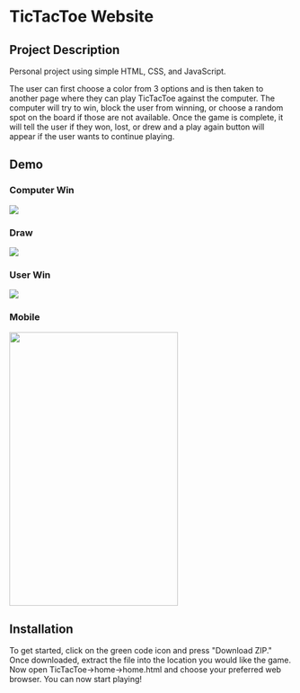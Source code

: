 # TicTacToe Website
## Project Description
Personal project using simple HTML, CSS, and JavaScript.

The user can first choose a color from 3 options and is then taken to another page where they can play TicTacToe against the computer. The computer will try to win, block the user from winning, or choose a random spot on the board if those are not available. Once the game is complete, it will tell the user if they won, lost, or drew and a play again button will appear if the user wants to continue playing.

## Demo
### Computer Win
![](https://user-images.githubusercontent.com/84888206/236582206-51fbb099-3a0d-4657-9a39-0a4f6f32a2b8.gif)

### Draw
![](https://user-images.githubusercontent.com/84888206/236583214-f2dba980-65a0-4887-aeef-f0a5f075fde6.gif)

### User Win
![](https://user-images.githubusercontent.com/84888206/236583208-3bd3052d-e647-4a7d-b1a0-d5cfb8f68c64.gif)

### Mobile
<img src="https://user-images.githubusercontent.com/84888206/236703427-4c8bde2d-9739-4b17-8949-33242964c522.gif" width="300" height="487" >

## Installation
To get started, click on the green code icon and press "Download ZIP." Once downloaded, extract the file into the location you would like the game. Now open TicTacToe->home->home.html and choose your preferred web browser.
You can now start playing!
